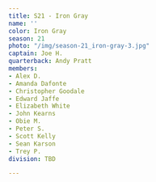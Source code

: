 ```yaml
---
title: S21 - Iron Gray
name: ''
color: Iron Gray
season: 21
photo: "/img/season-21_iron-gray-3.jpg"
captain: Joe H.
quarterback: Andy Pratt
members:
- Alex D.
- Amanda Dafonte
- Christopher Goodale
- Edward Jaffe
- Elizabeth White
- John Kearns
- Obie M.
- Peter S.
- Scott Kelly
- Sean Karson
- Trey P.
division: TBD

---
```

